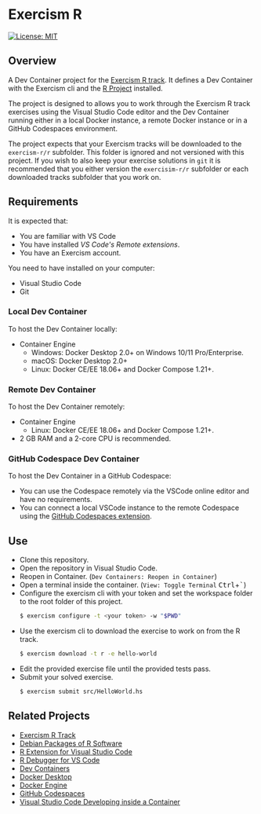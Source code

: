 # Exercism R

 [![License: MIT](https://img.shields.io/badge/License-MIT-yellow.svg)](https://opensource.org/licenses/MIT)

## Overview
A Dev Container project for the [Exercism R track](https://exercism.org/tracks/r). It defines a Dev Container with the Exercism cli and the [R Project](https://www.r-project.org/) installed.

The project is designed to allows you to work through the Exercism R track exercises using the Visual Studio Code editor and the Dev Container running either in a local Docker instance, a remote Docker instance or in a GitHub Codespaces environment.

The project expects that your Exercism tracks will be downloaded to the `exercism-r/r` subfolder. This folder is ignored and not versioned with this project. If you wish to also keep your exercise solutions in `git` it is recommended that you either version the `exercisim-r/r` subfolder or each downloaded tracks subfolder that you work on.

## Requirements
It is expected that:
- You are familiar with VS Code
- You have installed *VS Code's Remote extensions*.
- You have an Exercism account.

You need to have installed on your computer:
- Visual Studio Code
- Git

### Local Dev Container
To host the Dev Container locally:
- Container Engine
  - Windows: Docker Desktop 2.0+ on Windows 10/11 Pro/Enterprise.
  - macOS: Docker Desktop 2.0+
  - Linux: Docker CE/EE 18.06+ and Docker Compose 1.21+.

### Remote Dev Container
To host the Dev Container remotely:
- Container Engine
  - Linux: Docker CE/EE 18.06+ and Docker Compose 1.21+.
- 2 GB RAM and a 2-core CPU is recommended.

### GitHub Codespace Dev Container
To host the Dev Container in a GitHub Codespace:
- You can use the Codespace remotely via the VSCode online editor and have no requirements.
- You can connect a local VSCode instance to the remote Codespace using the [GitHub Codespaces extension](https://marketplace.visualstudio.com/items?itemName=GitHub.codespaces).

## Use
- Clone this repository.
- Open the repository in Visual Studio Code.
- Reopen in Container. (`Dev Containers: Reopen in Container`)
- Open a terminal inside the container. (`View: Toggle Terminal` <kbd>Ctrl</kbd>+<kbd>`</kbd>)
- Configure the exercism cli with your token and set the workspace folder to the root folder of this project.
  ```sh
  $ exercism configure -t <your token> -w "$PWD"
  ```
- Use the exercism cli to download the exercise to work on from the R track.
  ```sh
  $ exercism download -t r -e hello-world
  ```
- Edit the provided exercise file until the provided tests pass.
- Submit your solved exercise.
  ```sh
  $ exercism submit src/HelloWorld.hs
  ```

## Related Projects
- [Exercism R Track](https://exercism.org/tracks/r)
- [Debian Packages of R Software](https://cran.r-project.org/bin/linux/debian)
- [R Extension for Visual Studio Code](https://marketplace.visualstudio.com/items?itemName=REditorSupport.r)
- [R Debugger for VS Code](https://marketplace.visualstudio.com/items?itemName=RDebugger.r-debugger)
- [Dev Containers](https://containers.dev/)
- [Docker Desktop](https://www.docker.com/products/docker-desktop/)
- [Docker Engine](https://docs.docker.com/engine/)
- [GitHub Codespaces](https://docs.github.com/en/codespaces)
- [Visual Studio Code Developing inside a Container](https://code.visualstudio.com/docs/devcontainers/containers)
